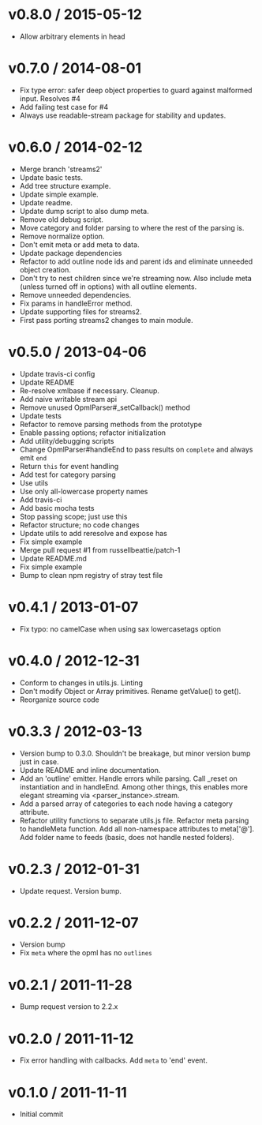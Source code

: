 
v0.8.0 / 2015-05-12
==================

  * Allow arbitrary elements in head

v0.7.0 / 2014-08-01
==================

 * Fix type error: safer deep object properties to guard against malformed input. Resolves #4
 * Add failing test case for #4
 * Always use readable-stream package for stability and updates.

v0.6.0 / 2014-02-12
==================

 * Merge branch 'streams2'
 * Update basic tests.
 * Add tree structure example.
 * Update simple example.
 * Update readme.
 * Update dump script to also dump meta.
 * Remove old debug script.
 * Move category and folder parsing to where the rest of the parsing is.
 * Remove normalize option.
 * Don't emit meta or add meta to data.
 * Update package dependencies
 * Refactor to add outline node ids and parent ids and eliminate unneeded object creation.
 * Don't try to nest children since we're streaming now. Also include meta (unless turned off in options) with all outline elements.
 * Remove unneeded dependencies.
 * Fix params in handleError method.
 * Update supporting files for streams2.
 * First pass porting streams2 changes to main module.

v0.5.0 / 2013-04-06
==================

  * Update travis-ci config
  * Update README
  * Re-resolve xmlbase if necessary. Cleanup.
  * Add naive writable stream api
  * Remove unused OpmlParser#_setCallback() method
  * Update tests
  * Refactor to remove parsing methods from the prototype
  * Enable passing options; refactor initialization
  * Add utility/debugging scripts
  * Change OpmlParser#handleEnd to pass results on `complete` and always emit `end`
  * Return `this` for event handling
  * Add test for category parsing
  * Use utils
  * Use only all-lowercase property names
  * Add travis-ci
  * Add basic mocha tests
  * Stop passing scope; just use this
  * Refactor structure; no code changes
  * Update utils to add reresolve and expose has
  * Fix simple example
  * Merge pull request #1 from russellbeattie/patch-1
  * Update README.md
  * Fix simple example
  * Bump to clean npm registry of stray test file

v0.4.1 / 2013-01-07
==================

  * Fix typo: no camelCase when using sax lowercasetags option

v0.4.0 / 2012-12-31
==================

  * Conform to changes in utils.js. Linting
  * Don't modify Object or Array primitives. Rename getValue() to get().
  * Reorganize source code

v0.3.3 / 2012-03-13
==================

  * Version bump to 0.3.0. Shouldn't be breakage, but minor version bump just in case.
  * Update README and inline documentation.
  * Add an 'outline' emitter. Handle errors while parsing. Call _reset on instantiation and in handleEnd. Among other things, this enables more elegant streaming via <parser_instance>.stream.
  * Add a parsed array of categories to each node having a category attribute.
  * Refactor utility functions to separate utils.js file. Refactor meta parsing to handleMeta function. Add all non-namespace attributes to meta['@']. Add folder name to feeds (basic, does not handle nested folders).

v0.2.3 / 2012-01-31
==================

  * Update request. Version bump.

v0.2.2 / 2011-12-07
==================

  * Version bump
  * Fix `meta` where the opml has no `outlines`

v0.2.1 / 2011-11-28
==================

  * Bump request version to 2.2.x

v0.2.0 / 2011-11-12
==================

  * Fix error handling with callbacks. Add `meta` to 'end' event.

v0.1.0 / 2011-11-11
==================

  * Initial commit
